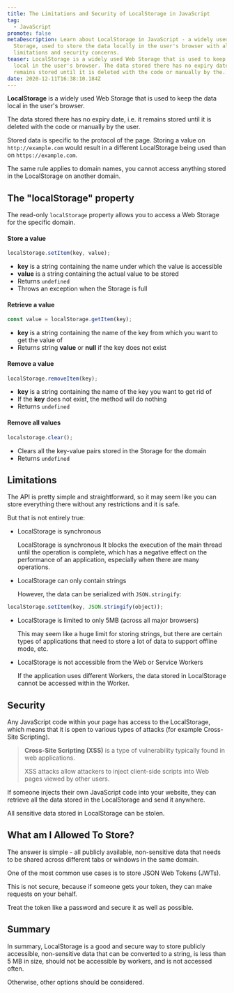 ```yaml
---
title: The Limitations and Security of LocalStorage in JavaScript
tag:
  - JavaScript
promote: false
metaDescription: Learn about LocalStorage in JavaScript - a widely used Web
  Storage, used to store the data locally in the user's browser with all its
  limitations and security concerns.
teaser: LocalStorage is a widely used Web Storage that is used to keep the data
  local in the user's browser. The data stored there has no expiry date, i.e. it
  remains stored until it is deleted with the code or manually by the...
date: 2020-12-11T16:38:10.184Z
---
```

**LocalStorage** is a widely used Web Storage that is used to keep the data local in the user's browser. 

The data stored there has no expiry date, i.e. it remains stored until it is deleted with the code or manually by the user.

Stored data is specific to the protocol of the page. Storing a value on `http://example.com` would result in a different LocalStorage being used than on `https://example.com`.

The same rule applies to domain names, you cannot access anything stored in the LocalStorage on another domain.

## The "localStorage" property

The read-only `localStorage` property allows you to access a Web Storage for the specific domain.

#### Store a value

```javascript
localStorage.setItem(key, value);
```

* **key** is a string containing the name under which the value is accessible
* **value** is a string containing the actual value to be stored
* Returns `undefined`
* Throws an exception when the Storage is full

#### Retrieve a value

```javascript
const value = localStorage.getItem(key);
```

* **key** is a string containing the name of the key from which you want to get the value of
* Returns string **value** or **null** if the key does not exist

#### Remove a value

```javascript
localStorage.removeItem(key);
```

* **key** is a string containing the name of the key you want to get rid of
* If the **key** does not exist, the method will do nothing
* Returns `undefined`

#### Remove all values

```javascript
localstorage.clear();
```

* Clears all the key-value pairs stored in the Storage for the domain
* Returns `undefined`

## Limitations

The API is pretty simple and straightforward, so it may seem like you can store everything there without any restrictions and it is safe. 

But that is not entirely true:

* LocalStorage is synchronous

  LocalStorage is synchronous It blocks the execution of the main thread until the operation is complete, which has a negative effect on the performance of an application, especially when there are many operations.
* LocalStorage can only contain strings

  However, the data can be serialized with `JSON.stringify`:

```javascript
localStorage.setItem(key, JSON.stringify(object));
```

* LocalStorage is limited to only 5MB (across all major browsers)

  This may seem like a huge limit for storing strings, but there are certain types of applications that need to store a lot of data to support offline mode, etc.
* LocalStorage is not accessible from the Web or Service Workers

  If the application uses different Workers, the data stored in LocalStorage cannot be accessed within the Worker.

## Security

Any JavaScript code within your page has access to the LocalStorage, which means that it is open to various types of attacks (for example Cross-Site Scripting).

> **Cross-Site Scripting (XSS)** is a type of vulnerability typically found in web applications. 
>
> XSS attacks allow attackers to inject client-side scripts into Web pages viewed by other users.

If someone injects their own JavaScript code into your website, they can retrieve all the data stored in the LocalStorage and send it anywhere.

All sensitive data stored in LocalStorage can be stolen.

## What am I Allowed To Store?

The answer is simple - all publicly available, non-sensitive data that needs to be shared across different tabs or windows in the same domain.

One of the most common use cases is to store JSON Web Tokens (JWTs).

This is not secure, because if someone gets your token, they can make requests on your behalf.

Treat the token like a password and secure it as well as possible.

## Summary

In summary, LocalStorage is a good and secure way to store publicly accessible, non-sensitive data that can be converted to a string, is less than 5 MB in size, should not be accessible by workers, and is not accessed often. 

Otherwise, other options should be considered.